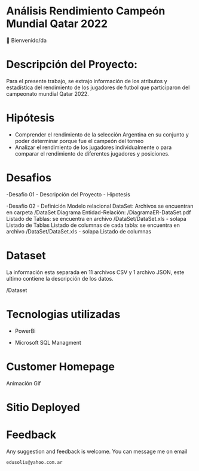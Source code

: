 # Análisis Rendimiento Campeón Mundial Qatar 2022

👋 Bienvenido/da

# Descripción del Proyecto:

Para el presente trabajo, se extrajo información de los atributos y estadística del rendimiento de los jugadores de futbol que participaron del campeonato mundial Qatar 2022.

# Hipótesis

- Comprender el rendimiento de la selección Argentina en su conjunto y poder determinar porque fue el campeón del torneo
- Analizar el rendimiento de los jugadores individualmente o para comparar el rendimiento de diferentes jugadores y posiciones.

# Desafios

-Desafio 01 - Descripción del Proyecto - Hipotesis

-Desafio 02 - Definición Modelo relacional
    DataSet: Archivos se encuentran en carpeta /DataSet
    Diagrama Entidad-Relación: /DiagramaER-DataSet.pdf
    Listado de Tablas: se encuentra en archivo /DataSet/DataSet.xls - solapa Listado de Tablas
    Listado de columnas de cada tabla: se encuentra en archivo /DataSet/DataSet.xls - solapa Listado de columnas


# Dataset

La información esta separada en 11 archivos CSV y 1 archivo JSON, este ultimo contiene la descripción de los datos.

/Dataset

# Tecnologias utilizadas

- PowerBi

- Microsoft SQL Managment

# Customer Homepage

Animación Gif


# Sitio Deployed



# Feedback

Any suggestion and feedback is welcome. You can message me on email

`edusolis@yahoo.com.ar`
